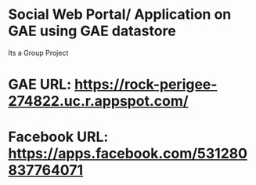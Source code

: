 # Social Web Portal/ Application on GAE using GAE datastore

Its a Group Project

# GAE URL: https://rock-perigee-274822.uc.r.appspot.com/

# Facebook URL: https://apps.facebook.com/531280837764071


